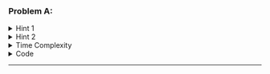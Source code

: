 ### Problem A: 

<!-- problem description -->


<!-- problem hint 1 -->
<details>
<summary>
Hint 1 
</summary>
<ul>

</ul>
</details>

<!-- hint 2 -->
<details>
<summary>
Hint 2 
</summary>
<ul>

</ul>
</details>

<!-- time complexity -->
<details>
<summary>
Time Complexity
</summary>
$$\mathcal{O}()$$
</details>

<!-- code -->
<details>
<summary>
Code
</summary>
{% highlight c++ %}
{% github_sample  %}
{% endhighlight %}
</details>

- - - 

